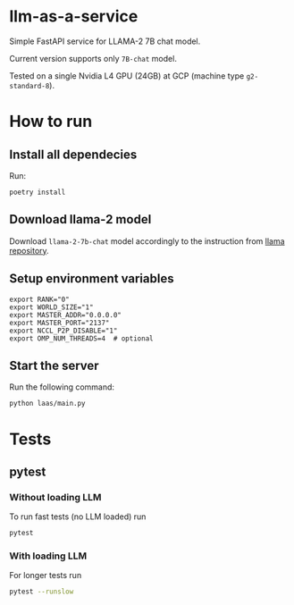 # llm-as-a-service
Simple FastAPI service for LLAMA-2 7B chat model.

Current version supports only `7B-chat` model.

Tested on a single Nvidia L4 GPU (24GB) at GCP (machine type `g2-standard-8`).


# How to run

## Install all dependecies
Run:
```shell
poetry install
```

## Download llama-2 model
Download `llama-2-7b-chat` model accordingly to the instruction from [llama repository](https://github.com/facebookresearch/llama/tree/ea9f33d6d3ea8ed7d560d270986407fd6c2e52b7).

## Setup environment variables
```shell
export RANK="0"
export WORLD_SIZE="1"
export MASTER_ADDR="0.0.0.0"
export MASTER_PORT="2137"
export NCCL_P2P_DISABLE="1"
export OMP_NUM_THREADS=4  # optional
```


## Start the server
Run the following command:
```shell
python laas/main.py
```

# Tests

## pytest

### Without loading LLM
To run fast tests (no LLM loaded) run
```bash
pytest
```

### With loading LLM
For longer tests run
```bash
pytest --runslow
```



